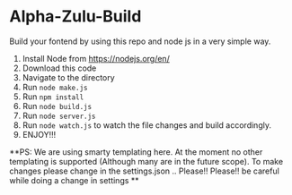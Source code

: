 # Alpha-Zulu-Build
Build your fontend by using this repo and node js in a very simple way.

1. Install Node from https://nodejs.org/en/
2. Download this code
3. Navigate to the directory
4. Run `node make.js`
5. Run `npm install`
6. Run `node build.js`
7. Run `node server.js`
8. Run `node watch.js` to watch the file changes and build accordingly.
9. ENJOY!!!

**PS: We are using smarty templating here. At the moment no other templating is supported (Although many are in the future scope). To make changes please change in the settings.json .. Please!! Please!! be careful while doing a change in settings **
